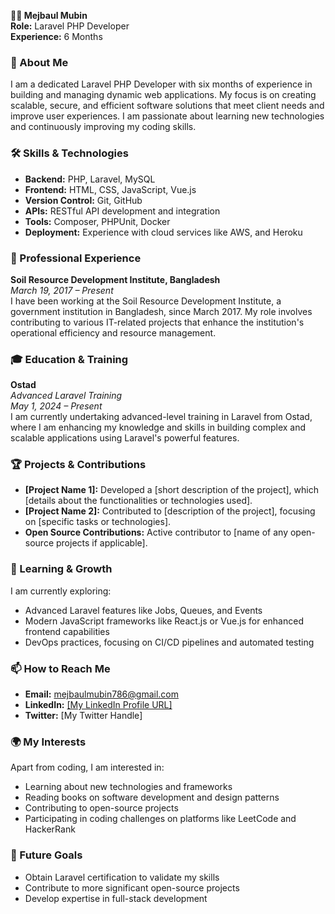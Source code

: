 **👨‍💻 Mejbaul Mubin**  
**Role:** Laravel PHP Developer  
**Experience:** 6 Months  

### 🚀 About Me
I am a dedicated Laravel PHP Developer with six months of experience in building and managing dynamic web applications. My focus is on creating scalable, secure, and efficient software solutions that meet client needs and improve user experiences. I am passionate about learning new technologies and continuously improving my coding skills.

### 🛠️ Skills & Technologies
- **Backend:** PHP, Laravel, MySQL
- **Frontend:** HTML, CSS, JavaScript, Vue.js
- **Version Control:** Git, GitHub
- **APIs:** RESTful API development and integration
- **Tools:** Composer, PHPUnit, Docker
- **Deployment:** Experience with cloud services like AWS, and Heroku

### 💼 Professional Experience
**Soil Resource Development Institute, Bangladesh**  
*March 19, 2017 – Present*  
I have been working at the Soil Resource Development Institute, a government institution in Bangladesh, since March 2017. My role involves contributing to various IT-related projects that enhance the institution's operational efficiency and resource management.

### 🎓 Education & Training
**Ostad**  
*Advanced Laravel Training*  
*May 1, 2024 – Present*  
I am currently undertaking advanced-level training in Laravel from Ostad, where I am enhancing my knowledge and skills in building complex and scalable applications using Laravel's powerful features.

### 🏆 Projects & Contributions
- **[Project Name 1]:** Developed a [short description of the project], which [details about the functionalities or technologies used].
- **[Project Name 2]:** Contributed to [description of the project], focusing on [specific tasks or technologies].
- **Open Source Contributions:** Active contributor to [name of any open-source projects if applicable].

### 🌱 Learning & Growth
I am currently exploring:
- Advanced Laravel features like Jobs, Queues, and Events
- Modern JavaScript frameworks like React.js or Vue.js for enhanced frontend capabilities
- DevOps practices, focusing on CI/CD pipelines and automated testing

### 📫 How to Reach Me
- **Email:** mejbaulmubin786@gmail.com
- **LinkedIn:** [[My LinkedIn Profile URL]](https://www.linkedin.com/in/mejbaulmubin786/)
- **Twitter:** [My Twitter Handle]

### 🌍 My Interests
Apart from coding, I am interested in:
- Learning about new technologies and frameworks
- Reading books on software development and design patterns
- Contributing to open-source projects
- Participating in coding challenges on platforms like LeetCode and HackerRank

### 🎯 Future Goals
- Obtain Laravel certification to validate my skills
- Contribute to more significant open-source projects
- Develop expertise in full-stack development

